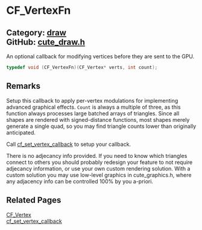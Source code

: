 [//]: # (This file is automatically generated by Cute Framework's docs parser.)
[//]: # (Do not edit this file by hand!)
[//]: # (See: https://github.com/RandyGaul/cute_framework/blob/master/samples/docs_parser.cpp)
[](../header.md ':include')

# CF_VertexFn

Category: [draw](/api_reference?id=draw)  
GitHub: [cute_draw.h](https://github.com/RandyGaul/cute_framework/blob/master/include/cute_draw.h)  
---

An optional callback for modifying vertices before they are sent to the GPU.

```cpp
typedef void (CF_VertexFn)(CF_Vertex* verts, int count);
```

## Remarks

Setup this callback to apply per-vertex modulations for implementing advanced graphical effects.
`Count` is always a multiple of three, as this function always processes large batched arrays of
triangles. Since all shapes are rendered with signed-distance functions, most shapes merely generate
a single quad, so you may find triangle counts lower than originally anticipated.

Call [cf_set_vertex_callback](/draw/cf_set_vertex_callback.md) to setup your callback.

There is no adjecancy info provided. If you need to know which triangles connect to others you
should probably redesign your feature to not require adjecancy information, or use your own custom
rendering solution. With a custom solution you may use low-level graphics in cute_graphics.h, where
any adjacency info can be controlled 100% by you a-priori.

## Related Pages

[CF_Vertex](/draw/cf_vertex.md)  
[cf_set_vertex_callback](/draw/cf_set_vertex_callback.md)  
